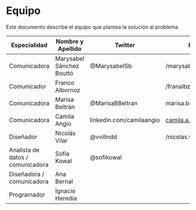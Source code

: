 # Equipo

Este documento describe el equipo que plantea la solución al problema

| Especialidad                | Nombre y Apellido     | Twitter | Facebook | Instagram+ | Otra red social |
| --------------------------- | --------------------- | ------- | -------- | ------- | --------------- |
|Comunicadora | Marysabel Sánchez Bouttó | @MarysabelSb | /marysabel.sanchez | instagram.com/marysabelsb |
|Comunicador | Franco Albornoz          |              | /franalbz          | instagram.com/franshot |
|Comunicadora | Marisa Beltrán           | @MarisaBBeltran | marisa.beltran.9 | instagram.com/marisabbeltran |
|Comunicadora | Camila Angio             | linkedin.com/camilaangio | camila.a.angio@gmail.com |             
|Diseñador | Nicolás Vilar            | @vvillndd | /nicolas.vilar.10 |
|Analista de datos / comunicadora | Sofia Kowal | @sofikowal | 
|Diseñadora / comunicadora | Ana Bernal | 
|Programador | Ignacio Heredia | | | | ignacio.nh@gmail.com |
